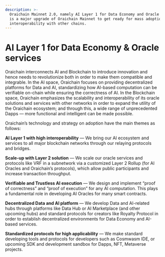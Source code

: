 ```yaml
---
description: >-
  Oraichain Mainnet 2.0, namely AI Layer 1 for Data Economy and Oracle services,
  is a major upgrade of Oraichain Mainnet to get ready for mass adoption and
  interoperability with other chains.
---
```


# AI Layer 1 for Data Economy & Oracle services

Oraichain interconnects AI and Blockchain to introduce innovation and hence needs to revolutionize both in order to make them compatible and integrable. In the AI space, Oraichain focuses on providing decentralized platforms for Data and AI, standardizing how AI-based computation can be verifiable on-chain while ensuring the correctness of AI. In the Blockchain space, Oraichain emphasizes the scalability and interoperability of its oracle solutions and services with other networks in order to expand the utility of the Oraichain ecosystem; and through this, a wide range of unprecedented Dapps — more functional and intelligent can be made possible.

Oraichain’s technology and strategy on adoption have the main themes as follows:

**AI Layer 1 with high interoperability** — We bring our AI ecosystem and services to all major blockchain networks through our relaying protocols and bridges.

**Scale-up with Layer 2 solution** — We scale our oracle services and protocols like VRF in a subnetwork via a customized Layer 2 Rollup (for AI Oracles and Oraichain’s protocols), which allow public participants and increase transaction throughput.

**Verifiable and Trustless AI execution** — We design and implement “proof of correctness” and “proof of execution” for any AI computation. This plays a fundamental role in developing AI Oracles for many smart contracts.

**Decentralized Data and AI platform** — We develop Data and AI-related hubs through platforms like Data Hub or AI Marketplace (and other upcoming hubs) and standard protocols for creators like Royalty Protocol in order to establish decentralized environments for Data Economy and AI-based services.

**Standardized protocols for high applicability** — We make standard developing tools and protocols for developers such as Cosmwasm IDE, or upcoming SDK and development sandbox for Dapps, NFT, Metaverse projects.

